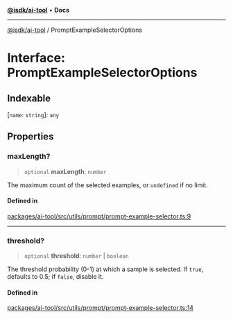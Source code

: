 [**@isdk/ai-tool**](../README.md) • **Docs**

***

[@isdk/ai-tool](../globals.md) / PromptExampleSelectorOptions

# Interface: PromptExampleSelectorOptions

## Indexable

 \[`name`: `string`\]: `any`

## Properties

### maxLength?

> `optional` **maxLength**: `number`

The maximum count of the selected examples, or `undefined` if no limit.

#### Defined in

[packages/ai-tool/src/utils/prompt/prompt-example-selector.ts:9](https://github.com/isdk/ai-tool.js/blob/e324043799402aa2caa41711a9168487ab85c166/src/utils/prompt/prompt-example-selector.ts#L9)

***

### threshold?

> `optional` **threshold**: `number` \| `boolean`

The threshold probability (0-1) at which a sample is selected.
If `true`, defaults to 0.5; if `false`, disable it.

#### Defined in

[packages/ai-tool/src/utils/prompt/prompt-example-selector.ts:14](https://github.com/isdk/ai-tool.js/blob/e324043799402aa2caa41711a9168487ab85c166/src/utils/prompt/prompt-example-selector.ts#L14)
